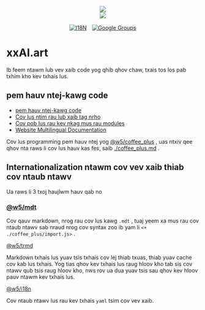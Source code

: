 <p align="center"><a href="https://xxai.art"><img src="https://cdn.jsdelivr.net/gh/xxai-art/doc/logo.svg"/></a><br/><a href="https://xxai.art"><img src="https://cdn.jsdelivr.net/gh/xxai-art/doc/xxai.svg"/></a></p><p align="center"><a href="https://github.com/xxai-art/doc#readme"><img alt="I18N" src="https://cdn.jsdelivr.net/gh/wactax/img/t.svg"/></a>　<a href="https://groups.google.com/u/0/g/xxai-art"><img alt="Google Groups" src="https://cdn.jsdelivr.net/gh/wactax/img/g-groups.svg"/></a></p>

# xxAI.art

Ib feem ntawm lub vev xaib code yog qhib qhov chaw, txais tos los pab txhim kho kev txhais lus.

## pem hauv ntej-kawg code

* [pem hauv ntej-kawg code](https://github.com/xxai-art/web)
* [Cov lus ntim rau lub xaib tag nrho](https://github.com/xxai-art/web/tree/main/i18n)
* [Cov pob lus rau kev nkag mus rau modules](https://github.com/wacpkg/user/tree/main/ui.i18n)
* [Website Multilingual Documentation](https://github.com/xxai-doc)

Cov lus programming pem hauv ntej yog [@w5/coffee_plus](http://npmjs.com/@w5/coffee_plus) , uas ntxiv qee qhov nta raws li cov lus hauv kas fes, saib [./coffee_plus.md](./coffee_plus.md) .

## Internationalization ntawm cov vev xaib thiab cov ntaub ntawv

Ua raws li 3 txoj haujlwm hauv qab no

### [@w5/mdt](https://www.npmjs.com/package/@w5/mdt)

Cov qauv markdown, nrog rau cov lus kawg `.mdt` , tuaj yeem xa mus rau cov ntaub ntawv sab nraud nrog cov syntax zoo ib yam li `<+ ./coffee_plus/import.js>` .

[@w5/trmd](https://www.npmjs.com/package/@w5/trmd)

Markdown txhais lus yuav tsis txhais cov lej thiab txuas, thiab yuav cache cov kab lus txhais. Yog tias qhov kev txhais lus raug hloov kho tab sis cov ntawv qub tsis raug hloov kho, nws rov ua dua yuav tsis sau qhov kev hloov pauv ntawm kev txhais lus.

[@w5/i18n](https://www.npmjs.com/package/@w5/i18n)

Cov ntaub ntawv lus rau kev txhais `yaml` tsim cov vev xaib.
